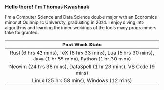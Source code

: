 
### Hello there! I'm Thomas Kwashnak

I'm a Computer Science and Data Science double major with an Economics
minor at Quinnipiac University, graduating in 2024.
I enjoy diving into algorithms and learning the inner-workings of the tools
many programmers take for granted.

| Past Week Stats |
| :---: |
| Rust (6 hrs 42 mins), TeX (6 hrs 33 mins), Lua (5 hrs 30 mins), Java (1 hr 55 mins), Python (1 hr 30 mins) |
| Neovim (24 hrs 38 mins), DataSpell (1 hr 23 mins), VS Code (9 mins) |
| Linux (25 hrs 58 mins), Windows (12 mins) |

